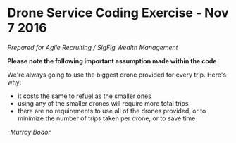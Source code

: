 Drone Service Coding Exercise - Nov 7 2016
==========================================


*Prepared for Agile Recruiting / SigFig Wealth Management*

**Please note the following important assumption made within the code**

We're always going to use the biggest drone provided for every trip. Here's why: 
- it costs the same to refuel as the smaller ones
- using any of the smaller drones will require more total trips
- there are no requirements to use all of the drones provided, or to minimize the number of trips taken per drone, or to save time



*-Murray Bodor*

